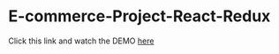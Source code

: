 # E-commerce-Project-React-Redux

Click this link and watch the DEMO [here](https://ecommercecavid.surge.sh/)
